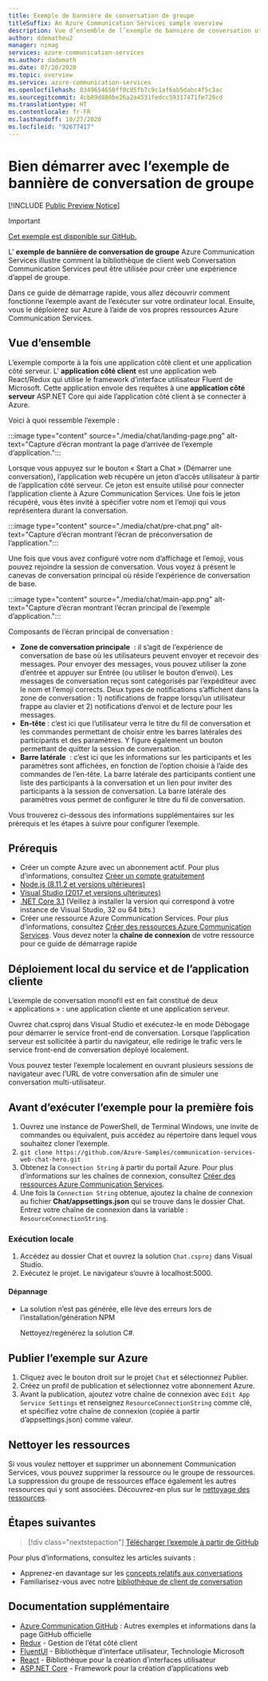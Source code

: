 ```yaml
---
title: Exemple de bannière de conversation de groupe
titleSuffix: An Azure Communication Services sample overview
description: Vue d’ensemble de l’exemple de bannière de conversation utilisant Azure Communication Services pour permettre aux développeurs d’en savoir plus sur le fonctionnement interne de l’exemple et sur la manière de le modifier.
author: ddematheu2
manager: nimag
services: azure-communication-services
ms.author: dademath
ms.date: 07/20/2020
ms.topic: overview
ms.service: azure-communication-services
ms.openlocfilehash: 8349654650ff0c85fb7c9c1af6ab5dabc4f5c3ac
ms.sourcegitcommit: 4cb89d880be26a2a4531fedcc59317471fe729cd
ms.translationtype: HT
ms.contentlocale: fr-FR
ms.lasthandoff: 10/27/2020
ms.locfileid: "92677417"
---
```

# <a name="get-started-with-the-group-chat-hero-sample"></a>Bien démarrer avec l’exemple de bannière de conversation de groupe

[!INCLUDE [Public Preview Notice](../includes/public-preview-include.md)]

<!----
> [!WARNING]
> links to our Hero Sample repo need to be updated when the sample is publicly available.
---->

> [!IMPORTANT]
> [Cet exemple est disponible sur GitHub.](https://github.com/Azure-Samples/communication-services-web-chat-hero)


L’ **exemple de bannière de conversation de groupe** Azure Communication Services illustre comment la bibliothèque de client web Conversation Communication Services peut être utilisée pour créer une expérience d’appel de groupe.

Dans ce guide de démarrage rapide, vous allez découvrir comment fonctionne l’exemple avant de l’exécuter sur votre ordinateur local. Ensuite, vous le déploierez sur Azure à l’aide de vos propres ressources Azure Communication Services.


## <a name="overview"></a>Vue d’ensemble

L’exemple comporte à la fois une application côté client et une application côté serveur. L’ **application côté client** est une application web React/Redux qui utilise le framework d’interface utilisateur Fluent de Microsoft. Cette application envoie des requêtes à une **application côté serveur** ASP.NET Core qui aide l’application côté client à se connecter à Azure. 

Voici à quoi ressemble l’exemple :

:::image type="content" source="./media/chat/landing-page.png" alt-text="Capture d’écran montrant la page d’arrivée de l’exemple d’application.":::

Lorsque vous appuyez sur le bouton « Start a Chat » (Démarrer une conversation), l’application web récupère un jeton d’accès utilisateur à partir de l’application côté serveur. Ce jeton est ensuite utilisé pour connecter l’application cliente à Azure Communication Services. Une fois le jeton récupéré, vous êtes invité à spécifier votre nom et l’emoji qui vous représentera durant la conversation. 

:::image type="content" source="./media/chat/pre-chat.png" alt-text="Capture d’écran montrant l’écran de préconversation de l’application.":::

Une fois que vous avez configuré votre nom d’affichage et l’emoji, vous pouvez rejoindre la session de conversation. Vous voyez à présent le canevas de conversation principal où réside l’expérience de conversation de base.

:::image type="content" source="./media/chat/main-app.png" alt-text="Capture d’écran montrant l’écran principal de l’exemple d’application.":::

Composants de l’écran principal de conversation :

- **Zone de conversation principale**  : il s’agit de l’expérience de conversation de base où les utilisateurs peuvent envoyer et recevoir des messages. Pour envoyer des messages, vous pouvez utiliser la zone d’entrée et appuyer sur Entrée (ou utiliser le bouton d’envoi). Les messages de conversation reçus sont catégorisés par l’expéditeur avec le nom et l’emoji corrects. Deux types de notifications s’affichent dans la zone de conversation : 1) notifications de frappe lorsqu’un utilisateur frappe au clavier et 2) notifications d’envoi et de lecture pour les messages.
- **En-tête** : c’est ici que l’utilisateur verra le titre du fil de conversation et les commandes permettant de choisir entre les barres latérales des participants et des paramètres. Y figure également un bouton permettant de quitter la session de conversation.
- **Barre latérale**  : c’est ici que les informations sur les participants et les paramètres sont affichées, en fonction de l’option choisie à l’aide des commandes de l’en-tête. La barre latérale des participants contient une liste des participants à la conversation et un lien pour inviter des participants à la session de conversation. La barre latérale des paramètres vous permet de configurer le titre du fil de conversation. 

Vous trouverez ci-dessous des informations supplémentaires sur les prérequis et les étapes à suivre pour configurer l’exemple.

## <a name="prerequisites"></a>Prérequis

- Créer un compte Azure avec un abonnement actif. Pour plus d’informations, consultez [Créer un compte gratuitement](https://azure.microsoft.com/free/?WT.mc_id=A261C142F)
- [Node.js (8.11.2 et versions ultérieures)](https://nodejs.org/en/download/)
- [Visual Studio (2017 et versions ultérieures)](https://visualstudio.microsoft.com/vs/)
- [.NET Core 3.1](https://dotnet.microsoft.com/download/dotnet-core/3.1) (Veillez à installer la version qui correspond à votre instance de Visual Studio, 32 ou 64 bits.)
- Créer une ressource Azure Communication Services. Pour plus d’informations, consultez [Créer des ressources Azure Communication Services](../quickstarts/create-communication-resource.md). Vous devez noter la **chaîne de connexion** de votre ressource pour ce guide de démarrage rapide

## <a name="locally-deploying-the-service--client-app"></a>Déploiement local du service et de l’application cliente

L’exemple de conversation monofil est en fait constitué de deux « applications » : une application cliente et une application serveur.

Ouvrez chat.csproj dans Visual Studio et exécutez-le en mode Débogage pour démarrer le service front-end de conversation. Lorsque l’application serveur est sollicitée à partir du navigateur, elle redirige le trafic vers le service front-end de conversation déployé localement.

Vous pouvez tester l’exemple localement en ouvrant plusieurs sessions de navigateur avec l’URL de votre conversation afin de simuler une conversation multi-utilisateur.

## <a name="before-running-the-sample-for-the-first-time"></a>Avant d’exécuter l’exemple pour la première fois

1. Ouvrez une instance de PowerShell, de Terminal Windows, une invite de commandes ou équivalent, puis accédez au répertoire dans lequel vous souhaitez cloner l’exemple.
2. `git clone https://github.com/Azure-Samples/communication-services-web-chat-hero.git`
3. Obtenez la `Connection String` à partir du portail Azure. Pour plus d’informations sur les chaînes de connexion, consultez [Créer des ressources Azure Communication Services](../quickstarts/create-communication-resource.md).
4. Une fois la `Connection String` obtenue, ajoutez la chaîne de connexion au fichier **Chat/appsettings.json** qui se trouve dans le dossier Chat. Entrez votre chaîne de connexion dans la variable : `ResourceConnectionString`.

### <a name="local-run"></a>Exécution locale

1. Accédez au dossier Chat et ouvrez la solution `Chat.csproj` dans Visual Studio.
2. Exécutez le projet. Le navigateur s’ouvre à localhost:5000.

#### <a name="troubleshooting"></a>Dépannage

- La solution n’est pas générée, elle lève des erreurs lors de l’installation/génération NPM

   Nettoyez/regénérez la solution C#.

## <a name="publish-the-sample-to-azure"></a>Publier l’exemple sur Azure

1. Cliquez avec le bouton droit sur le projet `Chat` et sélectionnez Publier.
2. Créez un profil de publication et sélectionnez votre abonnement Azure.
3. Avant la publication, ajoutez votre chaîne de connexion avec `Edit App Service Settings` et renseignez `ResourceConnectionString` comme clé, et spécifiez votre chaîne de connexion (copiée à partir d’appsettings.json) comme valeur.

## <a name="clean-up-resources"></a>Nettoyer les ressources

Si vous voulez nettoyer et supprimer un abonnement Communication Services, vous pouvez supprimer la ressource ou le groupe de ressources. La suppression du groupe de ressources efface également les autres ressources qui y sont associées. Découvrez-en plus sur le [nettoyage des ressources](../quickstarts/create-communication-resource.md#clean-up-resources).

## <a name="next-steps"></a>Étapes suivantes

>[!div class="nextstepaction"] 
>[Télécharger l’exemple à partir de GitHub](https://github.com/Azure-Samples/communication-services-web-chat-hero)

Pour plus d’informations, consultez les articles suivants :

- Apprenez-en davantage sur les [concepts relatifs aux conversations](../concepts/chat/concepts.md)
- Familiarisez-vous avec notre [bibliothèque de client de conversation](../concepts/chat/sdk-features.md)

## <a name="additional-reading"></a>Documentation supplémentaire

- [Azure Communication GitHub](https://github.com/Azure/communication) : Autres exemples et informations dans la page GitHub officielle
- [Redux](https://redux.js.org/) - Gestion de l’état côté client
- [FluentUI](https://aka.ms/fluent-ui) - Bibliothèque d’interface utilisateur, Technologie Microsoft
- [React](https://reactjs.org/) - Bibliothèque pour la création d’interfaces utilisateur
- [ASP.NET Core](https://docs.microsoft.com/aspnet/core/introduction-to-aspnet-core?view=aspnetcore-3.1&preserve-view=true) - Framework pour la création d’applications web
